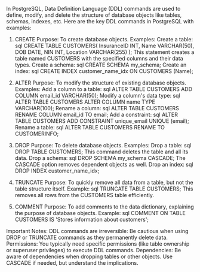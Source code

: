 In PostgreSQL, Data Definition Language (DDL) commands are used to define, modify, and delete the structure of database objects like tables, schemas, indexes, etc. 
Here are the key DDL commands in PostgreSQL with examples:
1. CREATE
Purpose: To create database objects.
Examples:
Create a table:
sql
CREATE TABLE CUSTOMERS(
   InsuranceID INT,
   Name VARCHAR(50),
   DOB DATE,
   NIN INT,
   Location VARCHAR(255)
);
This statement creates a table named CUSTOMERS with the specified columns and their data types.
Create a schema:
sql
CREATE SCHEMA my_schema;
Create an index:
sql
CREATE INDEX customer_name_idx ON CUSTOMERS (Name);
 
2. ALTER
Purpose: To modify the structure of existing database objects.
Examples:
Add a column to a table:
sql
ALTER TABLE CUSTOMERS ADD COLUMN email_id VARCHAR(50);
Modify a column's data type:
sql
ALTER TABLE CUSTOMERS ALTER COLUMN name TYPE VARCHAR(100);
Rename a column:
sql
ALTER TABLE CUSTOMERS RENAME COLUMN email_id TO email;
Add a constraint:
sql
ALTER TABLE CUSTOMERS ADD CONSTRAINT unique_email UNIQUE (email);
Rename a table:
sql
ALTER TABLE CUSTOMERS RENAME TO CUSTOMERINFO;
 
3. DROP
Purpose: To delete database objects.
Examples:
Drop a table:
sql
DROP TABLE CUSTOMERS;
This command deletes the table and all its data.
Drop a schema:
sql
DROP SCHEMA my_schema CASCADE;
The CASCADE option removes dependent objects as well.
Drop an index:
sql
DROP INDEX customer_name_idx;
 
4. TRUNCATE
Purpose: To quickly remove all data from a table, but not the table structure itself.
Example:
sql
TRUNCATE TABLE CUSTOMERS;
This removes all rows from the CUSTOMERS table efficiently. 
5. COMMENT
Purpose: To add comments to the data dictionary, explaining the purpose of database objects.
Example:
sql
COMMENT ON TABLE CUSTOMERS IS 'Stores information about customers';
 
Important Notes:
DDL commands are irreversible: Be cautious when using DROP or TRUNCATE commands as they permanently delete data.
Permissions: You typically need specific permissions (like table ownership or superuser privileges) to execute DDL commands.
Dependencies: Be aware of dependencies when dropping tables or other objects. Use CASCADE if needed, but understand the implications. 
